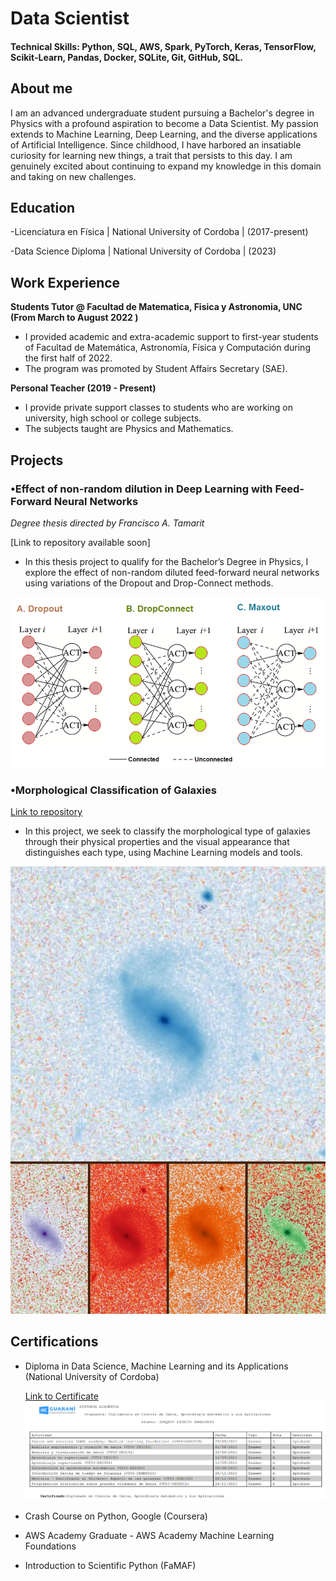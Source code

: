 # Data Scientist

#### Technical Skills: Python, SQL, AWS, Spark, PyTorch, Keras, TensorFlow, Scikit-Learn, Pandas, Docker, SQLite, Git, GitHub, SQL.
## About me 

I am an advanced undergraduate student pursuing a Bachelor's degree in Physics with a profound aspiration to become a Data Scientist. My passion extends to Machine Learning, Deep Learning, and the diverse applications of Artificial Intelligence. Since childhood, I have harbored an insatiable curiosity for learning new things, a trait that persists to this day. I am genuinely excited about continuing to expand my knowledge in this domain and taking on new challenges.

## Education

 -Licenciatura en Física | National University of Cordoba 
                         | (2017-present)		
  
 
 -Data Science Diploma | National University of Cordoba 
                       | (2023)



             		
## Work Experience

**Students Tutor @ Facultad de Matematica, Fisica y Astronomia, UNC (From March to August 2022 )**
- I provided academic and extra-academic support to first-year students of Facultad de Matemática, Astronomía,
  Física y Computación during the first half of 2022.
- The program was promoted by Student Affairs Secretary (SAE).

**Personal Teacher (2019 - Present)**
- I provide private support classes to students who are working on university, high school or college subjects.
- The subjects taught are Physics and Mathematics.

## Projects
### •Effect of non-random dilution in Deep Learning with Feed-Forward Neural Networks
 _Degree thesis directed by Francisco A. Tamarit_

[Link to repository available soon]

- In this thesis project to qualify for the Bachelor’s Degree in Physics, I explore the effect of non-random diluted
feed-forward neural networks using variations of the Dropout and Drop-Connect methods.

![Standard Regularization Techniques](/assets/img/regularization.ppm)

### •Morphological Classification of Galaxies

[Link to repository](https://github.com/GamalerioJoaquin/Morphological-Classification-of-Galaxies)

- In this project, we seek to classify the morphological type of galaxies through their physical properties and the
visual appearance that distinguishes each type, using Machine Learning models and tools.


![Sample Image (5 channels)](/assets/img/galaxias.jpeg)


## Certifications
- Diploma in Data Science, Machine Learning and its Applications (National University of Cordoba)
  
  [Link to Certificate](https://github.com/GamalerioJoaquin/GamalerioJoaquin.github.io/blob/main/assets/img/Certificado.PNG)
  ![Certificado](/assets/img/Certificado.PNG)
- Crash Course on Python, Google (Coursera)
- AWS Academy Graduate - AWS Academy Machine Learning Foundations
- Introduction to Scientific Python (FaMAF)
